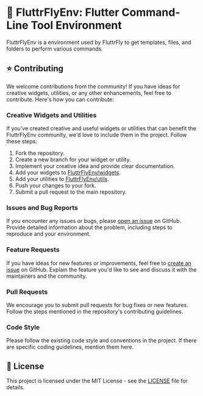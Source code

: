 # 🚀 FluttrFlyEnv: Flutter Command-Line Tool Environment

FluttrFlyEnv is a environment used by FluttrFly to get templates, files, and folders to perform various commands.

## ⭐️ Contributing

We welcome contributions from the community! If you have ideas for creative widgets, utilities, or any other enhancements, feel free to contribute. Here's how you can contribute:

### Creative Widgets and Utilities

If you've created creative and useful widgets or utilities that can benefit the FluttrFlyEnv community, we'd love to include them in the project. Follow these steps:

1. Fork the repository.
2. Create a new branch for your widget or utility.
3. Implement your creative idea and provide clear documentation.
4. Add your widgets to [FluttrFlyEnv/widgets](https://github.com/bharathram444/fluttrflyEnv/tree/main/assets/flutter_things/lib/core/widgets).
5. Add your utilities to [FluttrFlyEnv/utils](https://github.com/bharathram444/fluttrflyEnv/tree/main/assets/flutter_things/lib/core/utils).
6. Push your changes to your fork.
7. Submit a pull request to the main repository.

### Issues and Bug Reports

If you encounter any issues or bugs, please [open an issue](https://github.com/bharathram444/fluttrflyEnv/issues) on GitHub. Provide detailed information about the problem, including steps to reproduce and your environment.

### Feature Requests

If you have ideas for new features or improvements, feel free to [create an issue](https://github.com/bharathram444/fluttrflyEnv/issues) on GitHub. Explain the feature you'd like to see and discuss it with the maintainers and the community.

### Pull Requests

We encourage you to submit pull requests for bug fixes or new features. Follow the steps mentioned in the repository's contributing guidelines.

### Code Style

Please follow the existing code style and conventions in the project. If there are specific coding guidelines, mention them here.

## 🧾 License
This project is licensed under the MIT License - see the [LICENSE](https://github.com/bharathram444/fluttrflyEnv/blob/main/LICENSE) file for details.